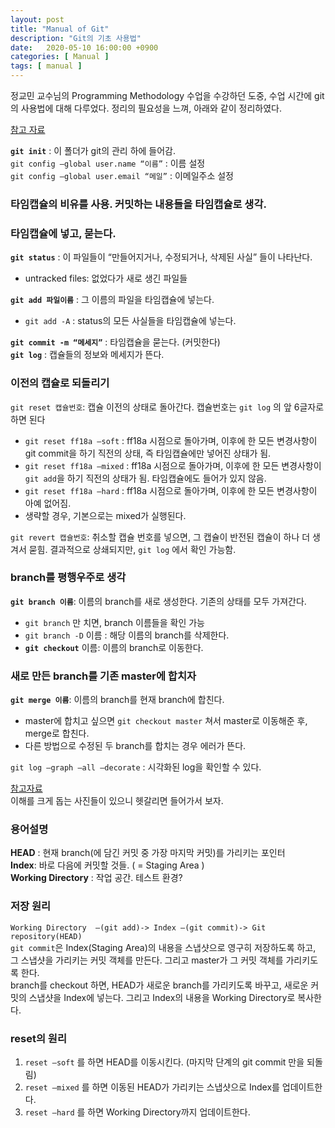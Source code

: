 ```yaml
---
layout: post
title: "Manual of Git"
description: "Git의 기초 사용법"
date:   2020-05-10 16:00:00 +0900
categories: [ Manual ]
tags: [ manual ]
---
```


 정교민 교수님의 Programming Methodology 수업을 수강하던 도중, 수업 시간에 git의 사용법에 대해 다루었다. 정리의 필요성을 느껴, 아래와 같이 정리하였다.

[참고 자료][youtube]

**`git init`** : 이 폴더가 git의 관리 하에 들어감.   
`git config —global user.name “이름”` : 이름 설정  
`git config —global user.email “메일”` : 이메일주소 설정  
<!-- more -->
### **타임캡슐의 비유를 사용. 커밋하는 내용들을 타임캡슐로 생각.**
### **타임캡슐에 넣고, 묻는다.**  

**`git status`** : 이 파일들이 “만들어지거나, 수정되거나, 삭제된 사실” 들이 나타난다.
- untracked files: 없었다가 새로 생긴 파일들  

**`git add 파일이름`** : 그 이름의 파일을 타임캡슐에 넣는다. 
- `git add -A` : status의 모든 사실들을 타임캡슐에 넣는다.

**`git commit -m “메세지”`** : 타임캡슐을 묻는다. (커밋한다)  
**`git log`** : 캡슐들의 정보와 메세지가 뜬다.


### 이전의 캡슐로 되돌리기
`git reset 캡슐번호`: 캡슐 이전의 상태로 돌아간다. 캡슐번호는 `git log` 의 앞 6글자로 하면 된다
- `git reset ff18a —soft` : ff18a 시점으로 돌아가며, 이후에 한 모든 변경사항이 git commit을 하기 직전의 상태, 즉 타임캡슐에만 넣어진 상태가 됨.
- `git reset ff18a —mixed` : ff18a 시점으로 돌아가며, 이후에 한 모든 변경사항이 `git add`을 하기 직전의 상태가 됨. 타임캡슐에도 들어가 있지 않음.
- `git reset ff18a —hard` : ff18a 시점으로 돌아가며, 이후에 한 모든 변경사항이 아예 없어짐.
- 생략할 경우, 기본으로는 mixed가 실행된다.

`git revert 캡슐번호`: 취소할 캡슐 번호를 넣으면, 그 캡슐이 반전된 캡슐이 하나 더 생겨서 묻힘. 결과적으로 상쇄되지만, `git log` 에서 확인 가능함.

### branch를 평행우주로 생각
**`git branch 이름`**: 이름의 branch를 새로 생성한다. 기존의 상태를 모두 가져간다.
- `git branch` 만 치면, branch 이름들을 확인 가능
- `git branch -D` 이름 : 해당 이름의 branch를 삭제한다.
- **`git checkout`** 이름: 이름의 branch로 이동한다. 

### 새로 만든 branch를 기존 master에 합치자
**`git merge 이름`**: 이름의 branch를 현재 branch에 합친다.
- master에 합치고 싶으면 `git checkout master` 쳐서 master로 이동해준 후, merge로 합친다.
- 다른 방법으로 수정된 두 branch를 합치는 경우 에러가 뜬다. 

`git log —graph —all —decorate` : 시각화된 log을 확인할 수 있다. 

[참고자료][git]  
이해를 크게 돕는 사진들이 있으니 헷갈리면 들어가서 보자.


### 용어설명
**HEAD** : 현재 branch(에 담긴 커밋 중 가장 마지막 커밋)를 가리키는 포인터  
**Index**: 바로 다음에 커밋할 것들. ( = Staging Area )  
**Working Directory** : 작업 공간. 테스트 환경?

### 저장 원리
`Working Directory  —(git add)-> Index —(git commit)-> Git repository(HEAD)`  
`git commit`은 Index(Staging Area)의 내용을 스냅샷으로 영구히 저장하도록 하고, 그 스냅샷을 가리키는 커밋 객체를 만든다. 그리고 master가 그 커밋 객체를 가리키도록 한다.  
branch를 checkout 하면, HEAD가 새로운 branch를 가리키도록 바꾸고, 새로운 커밋의 스냅샷을 Index에 넣는다. 그리고 Index의 내용을 Working Directory로 복사한다. 

### reset의 원리
1. `reset —soft` 를 하면 HEAD를 이동시킨다. (마지막 단계의 git commit 만을 되돌림)
2. `reset —mixed` 를 하면 이동된 HEAD가 가리키는 스냅샷으로 Index를 업데이트한다.
3. `reset —hard` 를 하면 Working Directory까지 업데이트한다.

[youtube]: youtube.com/watch?v=FXDjmsiv8fI
[git]: https://git-scm.com/book/ko/v2/Git-도구-Reset-명확히-알고-가기